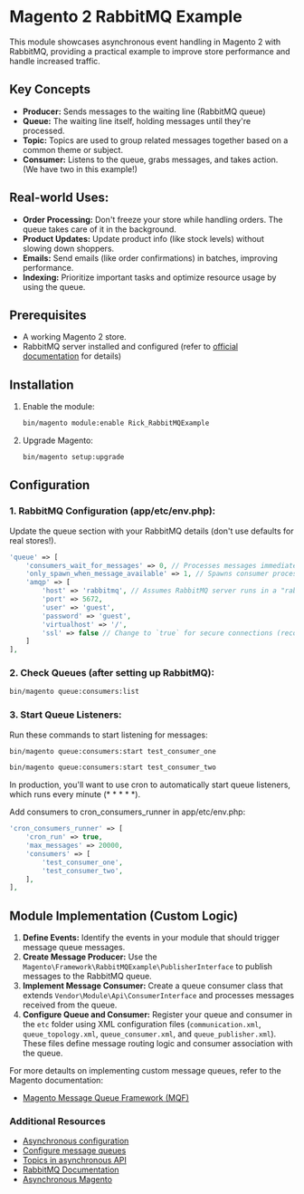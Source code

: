 # Magento 2 RabbitMQ Example

This module showcases asynchronous event handling in Magento 2 with RabbitMQ, providing a practical example to improve store performance and handle increased traffic.

## Key Concepts

- **Producer:** Sends messages to the waiting line (RabbitMQ queue)
- **Queue:** The waiting line itself, holding messages until they're processed.
- **Topic:** Topics are used to group related messages together based on a common theme or subject.
- **Consumer:** Listens to the queue, grabs messages, and takes action. (We have two in this example!)

## Real-world Uses:

- **Order Processing:** Don't freeze your store while handling orders. The queue takes care of it in the background.
- **Product Updates:** Update product info (like stock levels) without slowing down shoppers.
- **Emails:** Send emails (like order confirmations) in batches, improving performance.
- **Indexing:** Prioritize important tasks and optimize resource usage by using the queue.

## Prerequisites

- A working Magento 2 store.
- RabbitMQ server installed and configured (refer to [official documentation](https://experienceleague.adobe.com/en/docs/commerce-operations/installation-guide/prerequisites/rabbitmq) for details)

## Installation

1. Enable the module:
    ```bash
    bin/magento module:enable Rick_RabbitMQExample
    ```

2. Upgrade Magento:
    ```bash
    bin/magento setup:upgrade
    ```

## Configuration

### 1. RabbitMQ Configuration (app/etc/env.php):

Update the queue section with your RabbitMQ details (don't use defaults for real stores!).

```php
'queue' => [
    'consumers_wait_for_messages' => 0, // Processes messages immediately, minimizing latency.
    'only_spawn_when_message_available' => 1, // Spawns consumer processes only when messages are available, optimizing resource utilization.
    'amqp' => [
        'host' => 'rabbitmq', // Assumes RabbitMQ server runs in a "rabbitmq" Docker container.
        'port' => 5672,
        'user' => 'guest',
        'password' => 'guest',
        'virtualhost' => '/',
        'ssl' => false // Change to `true` for secure connections (recommended for production)
    ]
],
```

### 2. Check Queues (after setting up RabbitMQ):

```bash
bin/magento queue:consumers:list
```

### 3. Start Queue Listeners:

Run these commands to start listening for messages:

```bash
bin/magento queue:consumers:start test_consumer_one
```

```bash
bin/magento queue:consumers:start test_consumer_two
```

In production, you'll want to use cron to automatically start queue listeners, which runs every minute (* * * * *).

Add consumers to cron_consumers_runner in app/etc/env.php:
```php
'cron_consumers_runner' => [
    'cron_run' => true,
    'max_messages' => 20000,
    'consumers' => [
        'test_consumer_one',
        'test_consumer_two',
    ],
],
```

## Module Implementation (Custom Logic)

1. **Define Events:** Identify the events in your module that should trigger message queue messages.
2. **Create Message Producer:** Use the `Magento\Framework\RabbitMQExample\PublisherInterface` to publish messages to the RabbitMQ queue.
3. **Implement Message Consumer:** Create a queue consumer class that extends `Vendor\Module\Api\ConsumerInterface` and processes messages received from the queue.
4. **Configure Queue and Consumer:** Register your queue and consumer in the `etc` folder using XML configuration files (`communication.xml`, `queue_topology.xml`, `queue_consumer.xml`, and `queue_publisher.xml`). These files define message routing logic and consumer association with the queue.

For more detaults on implementing custom message queues, refer to the Magento documentation:

- [Magento Message Queue Framework (MQF)](https://developer.adobe.com/commerce/php/development/components/message-queues/)

### Additional Resources

- [Asynchronous configuration](https://developer.adobe.com/commerce/php/development/components/message-queues/async-configuration/)
- [Configure message queues](https://developer.adobe.com/commerce/php/development/components/message-queues/configuration/)
- [Topics in asynchronous API](https://developer.adobe.com/commerce/php/development/components/message-queues/async-topics/)
- [RabbitMQ Documentation](https://www.rabbitmq.com/docs)
- [Asynchronous Magento](https://www.phparch.com/2020/08/asynchronous-magento/)
